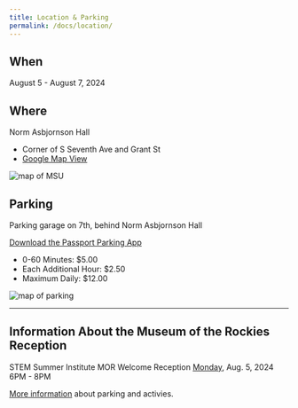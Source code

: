 ```yaml
---
title: Location & Parking
permalink: /docs/location/
---
```


## When
August 5 - August 7, 2024

## Where
Norm Asbjornson Hall
- Corner of S Seventh Ave and Grant St
- [Google Map View](https://maps.app.goo.gl/BHnRYyNoxriL2SRy9)

![map of MSU](../images/map.png)

## Parking
Parking garage on 7th, behind Norm Asbjornson Hall

[Download the Passport Parking App](https://www.montana.edu/parking/Passportparkingapp.html)

- 0\-60 Minutes: $5.00
- Each Additional Hour: $2.50 
- Maximum Daily: $12.00

![map of parking](../images/parking.png)

***

## Information About the Museum of the Rockies Reception

STEM Summer Institute 
MOR Welcome Reception 
[Monday](../mon/), Aug. 5, 2024
6PM - 8PM 

[More information](../reception/) about parking and activies.